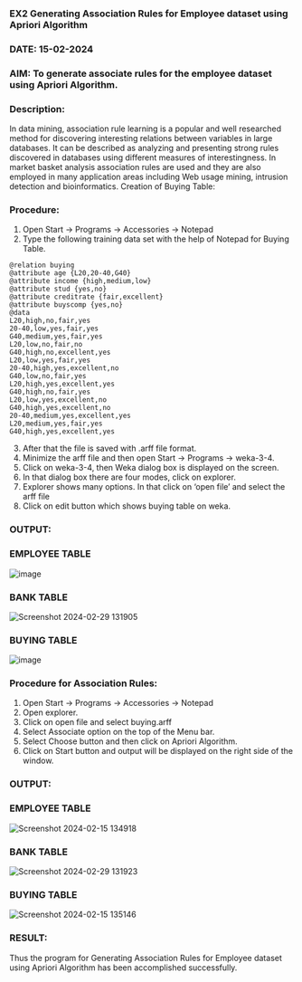 ### EX2 Generating Association Rules for Employee dataset using Apriori Algorithm
### DATE: 15-02-2024
### AIM: To generate associate rules for the employee dataset using Apriori Algorithm.
### Description:
In data mining, association rule learning is a popular and well researched method for discovering interesting
relations between variables in large databases. It can be described as analyzing and presenting strong rules discovered
in databases using different measures of interestingness. In market basket analysis association rules are used and they
are also employed in many application areas including Web usage mining, intrusion detection and bioinformatics.
Creation of Buying Table:
### Procedure:
1) Open Start -> Programs -> Accessories -> Notepad
2) Type the following training data set with the help of Notepad for Buying Table.

```
@relation buying
@attribute age {L20,20-40,G40}
@attribute income {high,medium,low}
@attribute stud {yes,no}
@attribute creditrate {fair,excellent}
@attribute buyscomp {yes,no}
@data
L20,high,no,fair,yes
20-40,low,yes,fair,yes
G40,medium,yes,fair,yes
L20,low,no,fair,no
G40,high,no,excellent,yes
L20,low,yes,fair,yes
20-40,high,yes,excellent,no
G40,low,no,fair,yes
L20,high,yes,excellent,yes
G40,high,no,fair,yes
L20,low,yes,excellent,no
G40,high,yes,excellent,no
20-40,medium,yes,excellent,yes
L20,medium,yes,fair,yes
G40,high,yes,excellent,yes
```
3) After that the file is saved with .arff file format.
4) Minimize the arff file and then open Start -> Programs -> weka-3-4.
5) Click on weka-3-4, then Weka dialog box is displayed on the screen.
6) In that dialog box there are four modes, click on explorer.
7) Explorer shows many options. In that click on ‘open file’ and select the arff file
8) Click on edit button which shows buying table on weka.
### OUTPUT:
### EMPLOYEE TABLE

![image](https://github.com/R-Udayakumar/WDM_EXP2/assets/118708024/599f50d1-c216-4477-bd88-1c6bd3210584)

### BANK TABLE
![Screenshot 2024-02-29 131905](https://github.com/R-Udayakumar/WDM_EXP2/assets/118708024/c6795c4b-5788-4257-8913-5592a74c6267)

### BUYING TABLE
![image](https://github.com/R-Udayakumar/WDM_EXP2/assets/118708024/21e22e88-c60e-4b5a-969d-35b2674c6a7e)


### Procedure for Association Rules:
1) Open Start -> Programs -> Accessories -> Notepad
2) Open explorer.
3) Click on open file and select buying.arff
4) Select Associate option on the top of the Menu bar.
5) Select Choose button and then click on Apriori Algorithm.
6) Click on Start button and output will be displayed on the right side of the window.

### OUTPUT:
### EMPLOYEE TABLE
![Screenshot 2024-02-15 134918](https://github.com/R-Udayakumar/WDM_EXP2/assets/118708024/d6e3f7ff-7648-40af-8886-164520874bd4)

### BANK TABLE
![Screenshot 2024-02-29 131923](https://github.com/R-Udayakumar/WDM_EXP2/assets/118708024/cd0489ca-b0ff-4070-bf52-60d03f38786a)

### BUYING TABLE
![Screenshot 2024-02-15 135146](https://github.com/R-Udayakumar/WDM_EXP2/assets/118708024/d45e501f-071d-45f8-af0e-e2fc0a5ba392)

### RESULT: 
Thus the program for Generating Association Rules for Employee dataset using Apriori Algorithm has been accomplished successfully.
